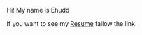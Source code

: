 Hi! My name is Ehudd 

If you want to see my [Resume](https://ehuddr.github.io/Ehudd-Romero-CV/) fallow the link
